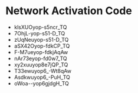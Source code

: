 # Network Activation Code
* klsXUOyop-s5ncr_TQ
* 7OhjL-yop-s51-D_TQ
* zUqNeuyop-s51-D_TQ
* aSX42Oyop-fdkCP_TQ
* F-M7ueyop-fdkjAqAw
* nAr73eyop-fd0w7_TQ
* xy2xuuyop8e7jQP_TQ
* T33ewuyop6_-Wt8qAw
* Asdkwuyop6_-PuH_TQ
* oWoa--yop6gjdgH_TQ